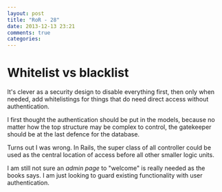 ```yaml
---
layout: post
title: "RoR - 28"
date: 2013-12-13 23:21
comments: true
categories: 
---
```


Whitelist vs blacklist
=
It's clever as a security design to disable everything first, then
only when needed, add whitelistings for things that do need direct
access without authentication.

I first thought the authentication should be put in the models, because
no matter how the top structure may be complex to control, the gatekeeper
should be at the last defence for the database.

Turns out I was wrong. In Rails, the super class of all controller could
be used as the central location of access before all other smaller logic
units.

I am still not sure an _admin page_ to "welcome" is really needed as the
books says. I am just looking to guard existing functionality with user
authentication.